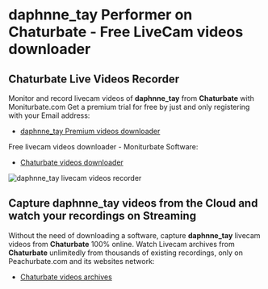 # daphnne_tay Performer on Chaturbate - Free LiveCam videos downloader

## Chaturbate Live Videos Recorder

Monitor and record livecam videos of **daphnne_tay** from **Chaturbate** with Moniturbate.com
Get a premium trial for free by just and only registering with your Email address:
* [daphnne_tay Premium videos downloader](https://moniturbate.com/request-demo-licence-key.html)

Free livecam videos downloader - Moniturbate Software:
* [Chaturbate videos downloader](https://moniturbate.com/moniturbate-download-software.html)

![daphnne_tay livecam videos recorder](https://peachurnet.com/templates/moniturbate-software.png)


## Capture daphnne_tay videos from the Cloud and watch your recordings on Streaming

Without the need of downloading a software, capture **daphnne_tay** livecam videos from **Chaturbate** 100% online.
Watch Livecam archives from **Chaturbate** unlimitedly from thousands of existing recordings, only on Peachurbate.com and its websites network:
* [Chaturbate videos archives](https://peachurnet.com/)